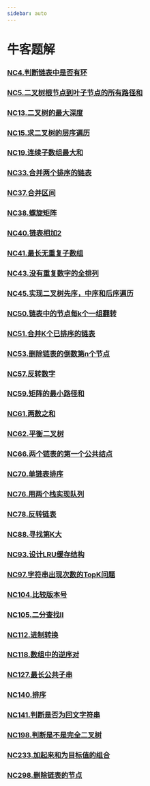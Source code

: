 ```yaml
---
sidebar: auto
---
```


# 牛客题解

### [NC4.判断链表中是否有环](./NC4.判断链表中是否有环.md) 
### [NC5.二叉树根节点到叶子节点的所有路径和](./NC5.二叉树根节点到叶子节点的所有路径和.md) 
### [NC13.二叉树的最大深度](./NC13.二叉树的最大深度.md) 
### [NC15.求二叉树的层序遍历](./NC15.求二叉树的层序遍历.md) 
### [NC19.连续子数组最大和](./NC19.连续子数组最大和.md) 
### [NC33.合并两个排序的链表](./NC33.合并两个排序的链表.md) 
### [NC37.合并区间](./NC37.合并区间.md) 
### [NC38.螺旋矩阵](./NC38.螺旋矩阵.md) 
### [NC40.链表相加2](./NC40.链表相加2.md) 
### [NC41.最长无重复子数组](./NC41.最长无重复子数组.md) 
### [NC43.没有重复数字的全排列](./NC43.没有重复数字的全排列.md) 
### [NC45.实现二叉树先序，中序和后序遍历](./NC45.实现二叉树先序，中序和后序遍历.md)
### [NC50.链表中的节点每k个一组翻转](./NC50.链表中的节点每k个一组翻转.md) 
### [NC51.合并K个已排序的链表](./NC51.合并K个已排序的链表.md) 
### [NC53.删除链表的倒数第n个节点](./NC53.删除链表的倒数第n个节点.md)
### [NC57.反转数字](./NC57.反转数字.md)
### [NC59.矩阵的最小路径和](./NC59.矩阵的最小路径和.md)
### [NC61.两数之和](./NC61.两数之和.md)
### [NC62.平衡二叉树](./NC62.平衡二叉树.md)
### [NC66.两个链表的第一个公共结点](./NC66.两个链表的第一个公共结点.md)
### [NC70.单链表排序](./NC70.单链表排序.md)
### [NC76.用两个栈实现队列](./NC76.用两个栈实现队列.md)
### [NC78.反转链表](./NC78.反转链表.md)
### [NC88.寻找第K大](./NC88.寻找第K大.md)
### [NC93.设计LRU缓存结构](./NC93.设计LRU缓存结构.md)
### [NC97.字符串出现次数的TopK问题](./NC97.字符串出现次数的TopK问题.md)
### [NC104.比较版本号](./NC104.比较版本号.md)
### [NC105.二分查找II](./NC105.二分查找II.md)
### [NC112.进制转换](./NC112.进制转换.md)
### [NC118.数组中的逆序对](./NC118.数组中的逆序对.md)
### [NC127.最长公共子串](./NC127.最长公共子串.md)
### [NC140.排序](./NC140.排序.md)
### [NC141.判断是否为回文字符串](./NC141.判断是否为回文字符串.md)
### [NC198.判断是不是完全二叉树](./NC198.判断是不是完全二叉树.md)
### [NC233.加起来和为目标值的组合](./NC233.加起来和为目标值的组合.md)
### [NC298.删除链表的节点](./NC298.删除链表的节点.md)

